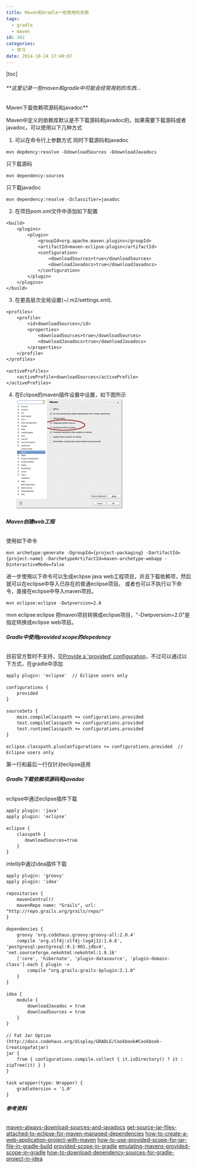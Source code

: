 ```yaml
---
title: Maven和Gradle一些常用的东西
tags:
  - gradle
  - maven
id: 342
categories:
  - 学习
date: 2014-10-24 17:49:07
---
```


[toc]

###### **这里记录一些maven和gradle中可能会经常用到的东西...
Maven下载依赖项源码和javadoc**

<!--more-->

Maven中定义的依赖库默认是不下载源码和javadoc的，如果需要下载源码或者javadoc，可以使用以下几种方式
1. 可以在命令行上参数方式
同时下载源码和javadoc

```shell
mvn depdency:resolve -DdownloadSources -DdownloadJavadocs
```

只下载源码

```shell
mvn dependency:sources
```

只下载javadoc

```shell
mvn dependency:resolve -Dclassifier=javadoc
```

2. 在项目pom.xml文件中添加如下配置

```shell
<build>
    <plugins>
        <plugin>
            <groupId>org.apache.maven.plugins</groupId>
            <artifactId>maven-eclipse-plugin</artifactId>
            <configuration>
                <downloadSources>true</downloadSources>
                <downloadJavadocs>true</downloadJavadocs>
            </configuration>
        </plugin>
    </plugins>
</build>
```

3. 在更高层次全局设置(~/.m2/settings.xml).

```shell
<profiles>
    <profile>
        <id>downloadSources</id>
        <properties>
            <downloadSources>true</downloadSources>
            <downloadJavadocs>true</downloadJavadocs>
        </properties>
    </profile>
</profiles>

<activeProfiles>
    <activeProfile>downloadSources</activeProfile>
</activeProfiles>
```

4. 在Eclipse的maven插件设置中设置，如下图所示
[![eclipse_maven_settings](/resources/2014/10/eclipse_maven_settings-293x300.png)](/resources/2014/10/eclipse_maven_settings.png)

###### **Maven创建web工程**

使用如下命令

```shell
mvn archetype:generate -DgroupId={project-packaging} -DartifactId={project-name} -DarchetypeArtifactId=maven-archetype-webapp -DinteractiveMode=false
```

进一步使用以下命令可以生成eclipse java web工程项目，并且下载依赖项，然后就可以在eclipse中导入已存在的普通eclipse项目。
或者也可以不执行以下命令，直接在eclipse中导入maven项目。

```shell
mvn eclipse:eclipse -Dwtpversion=2.0
```

mvn eclipse:eclipse 把maven项目转换成eclipse项目，"-Dwtpversion=2.0"是指定转换成eclipse web项目。

###### **Gradle中使用provided scope的depedency**

目前官方暂时不支持，见[Provide a 'provided' configuration](https://issues.gradle.org/browse/GRADLE-784)，不过可以通过以下方式，在gradle中添加

```shell
apply plugin: 'eclipse'  // Eclipse users only

configurations {
    provided
}

sourceSets {
    main.compileClasspath += configurations.provided
    test.compileClasspath += configurations.provided
    test.runtimeClasspath += configurations.provided
}

eclipse.classpath.plusConfigurations += configurations.provided  // Eclipse users only
```

第一行和最后一行仅针对eclipse适用

###### **Gradle下载依赖项源码和javadoc**

eclipse中通过eclipse插件下载

```shell
apply plugin: 'java'
apply plugin: 'eclipse'

eclipse {
    classpath {
       downloadSources=true
    }
}
```

intellij中通过idea插件下载

```shell
apply plugin: 'groovy'
apply plugin: 'idea'

repositories {
    mavenCentral()
    mavenRepo name: "Grails", url: "http://repo.grails.org/grails/repo/"
}

dependencies {
    groovy 'org.codehaus.groovy:groovy-all:2.0.4'
    compile 'org.slf4j:slf4j-log4j12:1.6.6', 'postgresql:postgresql:9.1-901.jdbc4', 'net.sourceforge.nekohtml:nekohtml:1.9.16'
    ['core', 'hibernate', 'plugin-datasource', 'plugin-domain-class'].each { plugin ->
        compile "org.grails:grails-$plugin:2.1.0"
    }
}

idea {
    module {
        downloadJavadoc = true
        downloadSources = true
    }
}

// Fat Jar Option (http://docs.codehaus.org/display/GRADLE/Cookbook#Cookbook-Creatingafatjar)
jar {
    from { configurations.compile.collect { it.isDirectory() ? it : zipTree(it) } }
}

task wrapper(type: Wrapper) {
    gradleVersion = '1.0'
}
```

###### **参考资料**

[maven-always-download-sources-and-javadocs](http://stackoverflow.com/questions/5780758/maven-always-download-sources-and-javadocs)
[get-source-jar-files-attached-to-eclipse-for-maven-managed-dependencies](http://stackoverflow.com/questions/310720/get-source-jar-files-attached-to-eclipse-for-maven-managed-dependencies)
[how-to-create-a-web-application-project-with-maven](http://www.mkyong.com/maven/how-to-create-a-web-application-project-with-maven/)
[how-to-use-provided-scope-for-jar-file-in-gradle-build](http://stackoverflow.com/questions/18738888/how-to-use-provided-scope-for-jar-file-in-gradle-build)
[provided-scope-in-gradle](http://www.sinking.in/blog/provided-scope-in-gradle/)
[emulating-mavens-provided-scope-in-gradle](http://blog.codeaholics.org/2012/emulating-mavens-provided-scope-in-gradle/)
[how-to-download-dependency-sources-for-gradle-project-in-idea](http://stackoverflow.com/questions/12718753/how-to-download-dependency-sources-for-gradle-project-in-idea)
